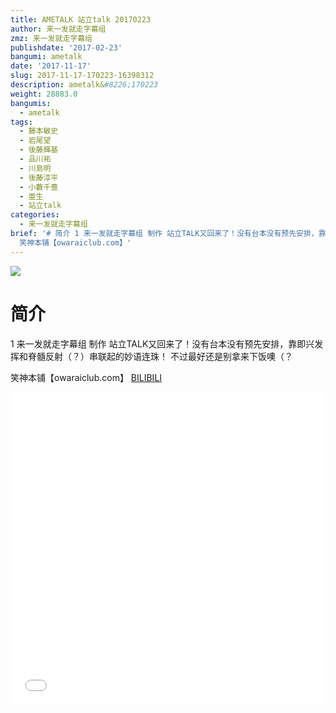 ```yaml
---
title: AMETALK 站立talk 20170223
author: 来一发就走字幕组
zmz: 来一发就走字幕组
publishdate: '2017-02-23'
bangumi: ametalk
date: '2017-11-17'
slug: 2017-11-17-170223-16398312
description: ametalk&#8226;170223
weight: 28883.0
bangumis:
  - ametalk
tags:
  - 藤本敏史
  - 岩尾望
  - 後藤輝基
  - 品川祐
  - 川島明
  - 後藤淳平
  - 小藪千豊
  - 亜生
  - 站立talk
categories:
  - 来一发就走字幕组
brief: '# 简介 1 来一发就走字幕组 制作 站立TALK又回来了！没有台本没有预先安排，靠即兴发挥和脊髓反射（？）串联起的妙语连珠！ 不过最好还是别拿来下饭噢（？
  笑神本铺【owaraiclub.com】'
---
```

![](https://i.imgur.com/cw9DMci.png)
# 简介  
1
来一发就走字幕组 制作
站立TALK又回来了！没有台本没有预先安排，靠即兴发挥和脊髓反射（？）串联起的妙语连珠！
不过最好还是别拿来下饭噢（？

笑神本铺【owaraiclub.com】
  [BILIBILI](https://www.bilibili.com/video/av16398312/)

<div class="vcontainer">  <iframe class="video" src="//www.bilibili.com/blackboard/player.html?aid=16398312" width="100%" height="500" frameborder="0" allowfullscreen="allowfullscreen"></iframe></div>
